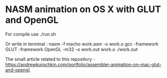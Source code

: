 NASM animation on OS X with GLUT and OpenGL
===========================================

For compile use ./run.sh

Or write in terminal :
nasm -f macho work.asm -o work.o
gcc -framework GLUT -framework OpenGL -m32 -o work.out work.o
./work.out


The small article related to this repository - https://andrewkurochkin.com/portfolio/assembler-animation-on-mac-glut-and-opengl.
